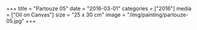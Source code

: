 +++
title = "Partouze 05"
date = "2016-03-01"
categories = ["2016"]
media = ["Oil on Canvas"]
size = "25 x 30 cm"
image = "/img/painting/partouze-05.jpg"
+++
